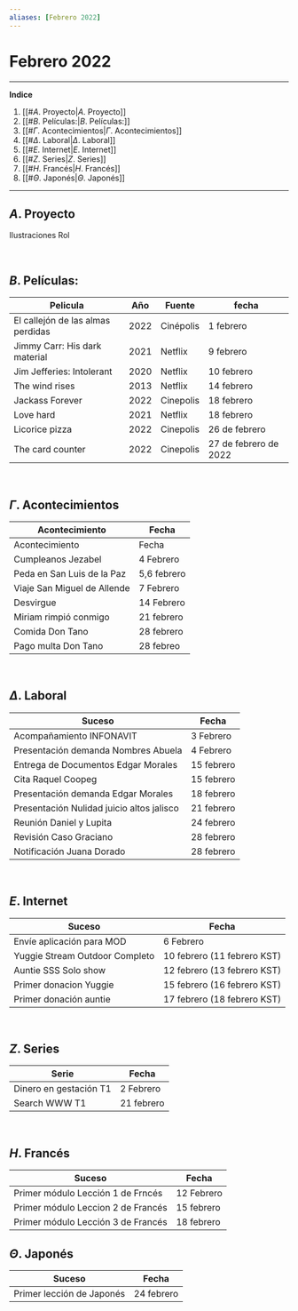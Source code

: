 ```yaml
---
aliases: [Febrero 2022]
---
```


# Febrero 2022
---
**Indice**
1. [[#$A$. Proyecto|$A$. Proyecto]]
1. [[#$B$. Películas:|$B$. Películas:]]
1. [[#$\Gamma$. Acontecimientos|$\Gamma$. Acontecimientos]]
1. [[#$\Delta$. Laboral|$\Delta$. Laboral]]
1. [[#$E$. Internet|$E$. Internet]]
1. [[#$Z$. Series|$Z$. Series]]
1. [[#$H$. Francés|$H$. Francés]]
1. [[#$\Theta$. Japonés|$\Theta$. Japonés]]

---
##  $A$. Proyecto
Ilustraciones Rol

&emsp;

## $B$. Películas:
|Pelicula|Año|Fuente|fecha|
|---|---|---|---|
|El callejón de las almas perdidas|2022|Cinépolis|1 febrero|
|Jimmy Carr: His dark material|2021|Netflix|9 febrero|
|Jim Jefferies: Intolerant|2020|Netflix|10 febrero|
|The wind rises|2013|Netflix|14 febrero|
|Jackass Forever|2022|Cinepolis|18 febrero|
|Love hard|2021|Netflix|18 febrero|
|Licorice pizza|2022|Cinepolis|26 de febrero|
|The card counter|2022|Cinepolis|27 de febrero de 2022|

&emsp;

## $\Gamma$. Acontecimientos
|Acontecimiento|Fecha|
|---|---|
|Acontecimiento|Fecha|
|Cumpleanos Jezabel|4 Febrero|
|Peda en San Luis de la Paz|5,6 febrero|
|Viaje San Miguel de Allende|7 Febrero|
|Desvirgue|14 Febrero|
|Miriam rimpió conmigo|21 febrero|
|Comida Don Tano|28 febrero|
|Pago multa Don Tano|28 febreo|

&emsp;

## $\Delta$. Laboral
|Suceso|Fecha|
|---|---|
|Acompañamiento INFONAVIT|3 Febrero|
|Presentación demanda Nombres Abuela|4 Febrero|
|Entrega de Documentos Edgar Morales|15 febrero|
|Cita Raquel Coopeg|15 febrero|
|Presentación demanda Edgar Morales|18 febrero|
|Presentación Nulidad juicio altos jalisco|21 febrero|
|Reunión Daniel y Lupita|24 febrero|
|Revisión Caso Graciano|28 febrero|
|Notificación Juana Dorado|28 febrero|

&emsp;

## $E$. Internet
|Suceso|Fecha|
|---|---|
|Envíe aplicación para MOD|6 Febrero|
|Yuggie Stream Outdoor Completo|10 febrero (11 febrero KST)|
|Auntie SSS Solo show|12 febrero (13 febrero KST)|
|Primer donacion Yuggie|15 febrero (16 febrero KST)|
|Primer donación auntie|17 febrero (18 febrero KST)|

&emsp;

## $Z$. Series
|Serie|Fecha|
|---|---|
|Dinero en gestación T1|2 Febrero|
|Search WWW T1|21 febrero|

&emsp;

## $H$. Francés
|Suceso|Fecha|
|---|---|
|Primer módulo Lección 1 de Frncés|12 Febrero|
|Primer módulo Leccion 2 de Francés|15 febrero|
|Primer módulo Lección 3 de Francés|18 febrero|

## $\Theta$. Japonés
|Suceso|Fecha|
|---|---|
|Primer lección de Japonés|24 febrero|


